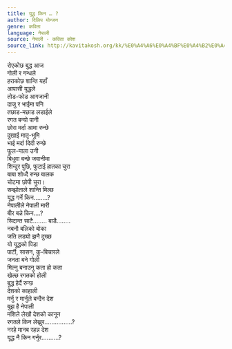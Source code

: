 ```yaml
---
title: युद्ध किन … ?
author: दिलिप योन्जन
genre: कविता
language: नेपाली
source: नेपाली - कविता कोश
source_link: http://kavitakosh.org/kk/%E0%A4%A6%E0%A4%BF%E0%A4%B2%E0%A4%BF%E0%A4%AA_%E0%A4%AF%E0%A5%8B%E0%A4%A8%E0%A5%8D%E0%A4%9C%E0%A4%A8
---
```


रोएकोछ बुद्ध आज  
गोली र गन्धले  
हराकोछ शान्ति यहाँ  
आपासी यूद्धले  
तोड-फोड आगजानी  
दाजु र भाईमा पनि  
तछाड-मछाड लडाईले  
रगत बन्यो पानी  
छोरा मर्दा आमा रुन्छे  
दुखाई मातृ-भूमि  
भाई मर्दा दिदी रुन्छे  
फूल-माला उनी  
बिधुवा बन्छे जवानीमा  
शिन्दुर पुछि, फुटाई हातका चुरा  
बाबा शोध्दै रुन्छ बालक  
चोटमा छोपी चुरा।  
सम्झोताले शान्ति मिल्छ  
यूद्ध गर्ने किन........?  
नेपालीले नेपाली मारी  
बीर बन्ने किन....?  
सिदान्त साटै........ बाडै........  
नबनौ बलिको बोका  
जति लड्यो झनै दुख्छ  
यो यूद्धको पिडा  
पार्टी, सासन, कु-बिचारले  
जनता बने गोली  
मिल्नु बनाउनु कता हो कता  
खेल्छ रगतको होली  
बुद्ध हेर्दै रुन्छ  
देशको काहाली  
मर्नु र मार्नुले बन्दैन देश  
बुझ है नेपाली  
मशिले लेखौ देशको कानून  
रगतले किन लेख्नुर................?  
नरहे मानब रहन्न देश  
यूद्ध नै किन गर्नुर..........?
